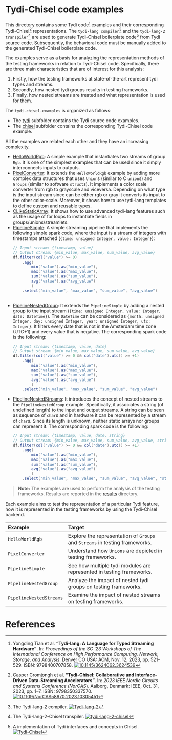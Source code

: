 # Tydi-Chisel code examples
This directory contains some Tydi code[^1] examples and their corresponding Tydi-Chisel[^2] representations.
The `tydi-lang compiler`[^3] and the `tydi-lang-2 transpiler`[^4] are used to generate Tydi-Chisel boilerplate code[^5] from Tydi source code.
Subsequently, the behavioral code must be manually added to the generated Tydi-Chisel boilerplate code.

The examples serve as a basis for analyzing the representation methods of the testing frameworks in relation to Tydi-Chisel code. 
Specifically, there are three main characteristics that are of interest for this analysis:
1. Firstly, how the testing frameworks at state-of-the-art represent tydi types and streams.
2. Secondly, how nested tydi groups results in testing frameworks.
3. Finally, how nested streams are treated and what representation is used for them. 

The `tydi-chisel-examples` is organized as follows:
- The [tydi](./tydi) subfolder contains the Tydi source code examples.
- The [chisel](./chisel) subfolder contains the corresponding Tydi-Chisel code example.

All the examples are related each other and they have an increasing complexity.
- [HelloWorldRgb](./tydi/src/HelloWorldRgb/): A simple example that instantiates two streams of group `Rgb`. It is one of the simplest examples that can be used since it simply interconnects inputs to outputs.
- [PixelConverter](./tydi/src/PixelConverter/): It extends the `HelloWorldRgb` example by adding more complex data structures that uses `Union`s (similar to C `union`s) and `Groups` (similar to software `struct`s). It implements a color scale converter from rgb to grayscale and viceversa. Depending on what type is the input stream since can be either rgb or gray it converts its input to the other color-scale. Moreover, it shows how to use tydi-lang templates to define custom and reusable types.
- [CLikeStaticArray](./tydi/src/CLikeStaticArray/): It shows how to use advanced tydi-lang features such as the usage of for loops to instantiate fields in groups/unions/streamlets.
- [PipelineSimple](./tydi/src/PipelineSimple/): A simple streaming pipeline that implements the following simple spark code, where the input is a stream of integers with timestamps attached (`{time: unsigned Integer, value: Integer}`):
  ```scala
  // Input stream: {timestamp, value}
  // Output stream: {min_value, max_value, sum_value, avg_value}
  df.filter(col("value") >= 0)
      .agg( 
          min("value").as("min_value"), 
          max("value").as("max_value"), 
          sum("value").as("sum_value"), 
          avg("value").as("avg_value")
          )
      .select("min_value", "max_value", "sum_value", "avg_value")
        
  ```
- [PipelineNestedGroup](./tydi/src/PipelineNestedGroup/): It extends the `PipelineSimple` by adding a nested group to the input stream (`{time: unsigned Integer, value: Integer, date: DateTime}`). The `DateTime` can be considered as `{month: unsigned Integer, day: unsigned Integer, year: unsigned Integer, utc: Integer}`. It filters every date that is not in the Amsterdam time zone (UTC+1) and every value that is negative. The corresponding spark code is the following:
  ```scala
  // Input stream: {timestamp, value, date}
  // Output stream: {min_value, max_value, sum_value, avg_value}
  df.filter(col("value") >= 0 && col("date").utc() >= +1)
      .agg( 
          min("value").as("min_value"), 
          max("value").as("max_value"), 
          sum("value").as("sum_value"), 
          avg("value").as("avg_value")
          )
      .select("min_value", "max_value", "sum_value", "avg_value")
  ```
- [PipelineNestedStreams](./tydi/src/PipelineNestedStream/): It introduces the concept of nested streams to the `PipelineNestedGroup` example. Specifically, it associates a string (of undefined length) to the input and output streams. A string can be seen as sequence of `char`s and in hardware it can be represented by a stream of `char`s. Since its length is unknown, neither static arrays nor groups can represent it. The corresponding spark code is the following:
  ```scala
  // Input stream: {timestamp, value, date, string}
  // Output stream: {min_value, max_value, sum_value, avg_value, string}
  df.filter(col("value") >= 0 && col("date").utc() >= +1)
      .agg( 
          min("value").as("min_value"), 
          max("value").as("max_value"), 
          sum("value").as("sum_value"), 
          avg("value").as("avg_value")
          )
      .select("min_value", "max_value", "sum_value", "avg_value", "string")
  ```

> **Note:** The examples are used to perform the analysis of the testing frameworks. Results are reported in the 
> [results](/results) directory.


Each example aims to test the representation of a particular Tydi feature, how it is represented in the testing frameworks by using the Tydi-Chisel backend.

| Example                 | Target                                                                      |
| :---------------------- | :-------------------------------------------------------------------------- |
| `HelloWorldRgb`         | Explore the representation of `Groups` and `Streams` in testing frameworks. |
| `PixelConverter`        | Understand how `Unions` are depicted in testing frameworks.                 |
| `PipelineSimple`        | See how multiple tydi modules are represented in testing frameworks.        |
| `PipelineNestedGroup`   | Analyze the impact of nested tydi groups on testing frameworks.             |
| `PipelineNestedStreams` | Examine the impact of nested streams on testing frameworks.                 |
# References

[^1]: Yongding Tian et al. **“Tydi-lang: A Language for Typed Streaming Hardware”**. In: *Proceedings of the SC ’23 Workshops of The International Conference on High Performance Computing, Network, Storage, and Analysis*. Denver CO USA: ACM, Nov. 12, 2023, pp. 521–529. ISBN: 9798400707858. [![10.1145/3624062.3624539](https://zenodo.org/badge/DOI/10.1145/3624062.3624539.svg)](https://doi.org/10.1145/3624062.3624539)

[^2]: Casper Cromjongh et al. **“Tydi-Chisel: Collaborative and Interface-Driven Data-Streaming Accelerators”**. In: *2023 IEEE Nordic Circuits and Systems Conference (NorCAS*). Aalborg, Denmark: IEEE, Oct. 31, 2023, pp. 1–7. ISBN: 9798350337570. [![10.1109/NorCAS58970.2023.10305451](https://zenodo.org/badge/DOI/10.1109/NorCAS58970.2023.10305451.svg)](https://doi.org/10.1109/NorCAS58970.2023.10305451)

[^3]: The Tydi-lang-2 compiler. [![Tydi-lang-2](https://img.shields.io/badge/Github_Page-Tydi--lang--2-green)](https://github.com/twoentartian/tydi-lang-2) 

[^4]: The Tydi-lang-2-Chisel transpiler. [![tydi-lang-2-chisel](https://img.shields.io/badge/Github_Page-tydi--lang--2--chisel-green)](https://github.com/ccromjongh/tydi-lang-2-chisel)

[^5]: A implementation of Tydi interfaces and concepts in Chisel. [![Tydi-Chisel](https://img.shields.io/badge/Github_Page-Tydi--Chisel-green)](https://github.com/ccromjongh/Tydi-Chisel)